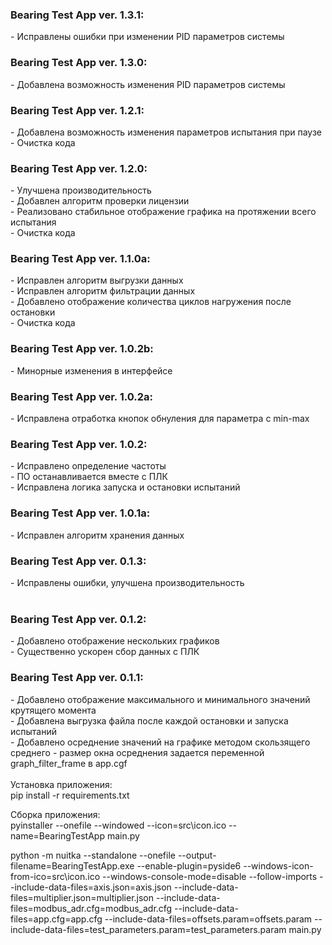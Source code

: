 <H3> Bearing Test App ver. 1.3.1: </H3>
    - Исправлены ошибки при изменении PID параметров системы <br>

<H3> Bearing Test App ver. 1.3.0: </H3>
    - Добавлена возможность изменения PID параметров системы <br>

<H3> Bearing Test App ver. 1.2.1: </H3>
    - Добавлена возможность изменения параметров испытания при паузе <br>
    - Очистка кода <br>

<H3> Bearing Test App ver. 1.2.0: </H3>
    - Улучшена производительность <br>
    - Добавлен алгоритм проверки лицензии <br>
    - Реализовано стабильное отображение графика на протяжении всего испытания <br>
    - Очистка кода <br>

<H3> Bearing Test App ver. 1.1.0a: </H3>
    - Исправлен алгоритм выгрузки данных<br>
    - Исправлен алгоритм фильтрации данных<br>
    - Добавлено отображение количества циклов нагружения после остановки<br>
    - Очистка кода <br>

<H3> Bearing Test App ver. 1.0.2b: </H3>
    - Минорные изменения в интерфейсе<br>

<H3> Bearing Test App ver. 1.0.2a: </H3>
    - Исправлена отработка кнопок обнуления для параметра с min-max<br>

<H3> Bearing Test App ver. 1.0.2: </H3>
    - Исправлено определение частоты<br>
    - ПО останавливается вместе с ПЛК <br>
    - Исправлена логика запуска и остановки испытаний <br>


<H3> Bearing Test App ver. 1.0.1a: </H3>
    - Исправлен алгоритм хранения данных<br>

<H3> Bearing Test App ver. 0.1.3: </H3>
    - Исправлены ошибки, улучшена производительность<br>

<br>

<H3> Bearing Test App ver. 0.1.2: </H3>
    - Добавлено отображение нескольких графиков <br>
    - Существенно ускорен сбор данных с ПЛК
<br>

<H3> Bearing Test App ver. 0.1.1: </H3>
    - Добавлено отображение максимального и минимального значений крутящего момента <br>
    - Добавлена выгрузка файла после каждой остановки и запуска испытаний <br>
    - Добавлено осреднение значений на графике методом скользящего среднего - размер окна осреднения задается переменной graph_filter_frame в app.cgf <br>

<br>
Установка приложения: <br>
pip install -r requirements.txt

Сборка приложения: <br>
pyinstaller --onefile --windowed --icon=src\icon.ico --name=BearingTestApp main.py


python -m nuitka   --standalone --onefile  --output-filename=BearingTestApp.exe --enable-plugin=pyside6   --windows-icon-from-ico=src\icon.ico --windows-console-mode=disable --follow-imports   --include-data-files=axis.json=axis.json   --include-data-files=multiplier.json=multiplier.json   --include-data-files=modbus_adr.cfg=modbus_adr.cfg   --include-data-files=app.cfg=app.cfg   --include-data-files=offsets.param=offsets.param   --include-data-files=test_parameters.param=test_parameters.param   main.py
